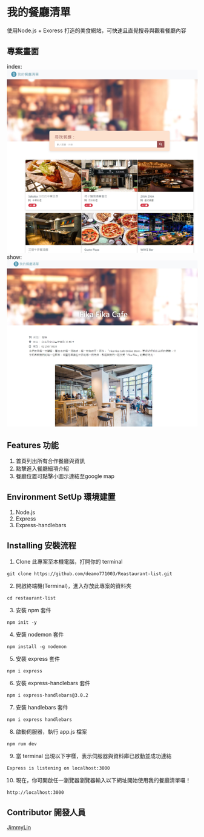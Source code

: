 # 我的餐廳清單
使用Node.js + Exoress 打造的美食網站，可快速且直覺搜尋與觀看餐廳內容

## 專案畫面
index:
![image](https://raw.githubusercontent.com/deamo771003/Reastaurant-list/main/index.jpg)
show:
![image](https://raw.githubusercontent.com/deamo771003/Reastaurant-list/main/show.jpg)

## Features 功能
1. 首頁列出所有合作餐廳與資訊
2. 點擊進入餐廳細項介紹
3. 餐廳位置可點擊小圖示連結至google map

## Environment SetUp 環境建置
1. Node.js
2. Express
3. Express-handlebars

## Installing 安裝流程
1. Clone 此專案至本機電腦，打開你的 terminal  
```
git clone https://github.com/deamo771003/Reastaurant-list.git
```

2. 開啟終端機(Terminal)，進入存放此專案的資料夾  
```
cd restaurant-list
```

3. 安裝 npm 套件  
```
npm init -y
```

4. 安裝 nodemon 套件  
```
npm install -g nodemon
```

5. 安裝 express 套件  
```
npm i express
```

6. 安裝 express-handlebars 套件  
```
npm i express-handlebars@3.0.2
```

7. 安裝 handlebars 套件  
```
npm i express handlebars
```

8. 啟動伺服器，執行 app.js 檔案  
```
npm rum dev
```

9. 當 terminal 出現以下字樣，表示伺服器與資料庫已啟動並成功連結  
```
Express is listening on localhost:3000
```

10. 現在，你可開啟任一瀏覽器瀏覽器輸入以下網址開始使用我的餐廳清單囉！  
```
http://localhost:3000
```

## Contributor 開發人員
[JimmyLin](https://github.com/deamo771003)
